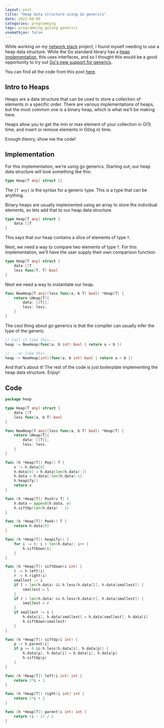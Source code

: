 ```yaml
---
layout: post
title: "Heap data structure using Go generics"
date: 2022-08-09
categories: programming
tags: programming golang generics
usemathjax: false
---
```


While working on my [network stack](/networking/2022/08/07/networking-stack-part-1.html) project, I found myself needing to use a heap data structure. While the Go standard library has a [heap implementation](https://pkg.go.dev/container/heap), this uses interfaces, and so I thought this would be a good opportunity to try out [Go's new support for generics](https://go.dev/doc/tutorial/generics).

You can find all the code from this post [here](https://github.com/mattcarp12/generic-heap).

## Intro to Heaps

Heaps are a data structure that can be used to store a collection of elements in a specific order. There are various implementations of heaps, but the most common one is a binary heap, which is what we'll be making here.

Heaps allow you to get the min or max element of your collection in O(1) time, and insert or remove elements in O(log n) time.

Enough theory, show me the code!

## Implementation

For this implementation, we're using go generics. Starting out, our heap data structure will look something like this:

```go
type Heap[T any] struct {}
```

The `[T any]` is the syntax for a generic type. This is a type that can be anything.

Binary heaps are usually implemented using an array to store the individual elements, so lets add that to our heap data structure.

```go
type Heap[T any] struct {
    data []T
}
```

This says that our heap contains a slice of elements of type `T`.

Next, we need a way to compare two elements of type `T`. For this implementation, we'll have the user supply their own comparison function:

```go
type Heap[T any] struct {
    data []T
    less func(T, T) bool
}
```

Next we need a way to instantiate our heap.

```go
func NewHeap[T any](less func(a, b T) bool) *Heap[T] {
	return &Heap[T]{
		data: []T{},
		less: less,
	}
}
```

The cool thing about go generics is that the compiler can usually infer the type of the generic. 
```go
// Call it like this...
heap := NewHeap(func(a, b int) bool { return a < b })

// ...or like this...
heap := NewHeap[int](func(a, b int) bool { return a < b })
```

And that's about it! The rest of the code is just boilerplate implementing the heap data structure. Enjoy!

## Code

```go
package heap

type Heap[T any] struct {
	data []T
	less func(a, b T) bool
}

func NewHeap[T any](less func(a, b T) bool) *Heap[T] {
	return &Heap[T]{
		data: []T{},
		less: less,
	}
}

func (h *Heap[T]) Pop() T {
	v := h.data[0]
	h.data[0] = h.data[len(h.data)-1]
	h.data = h.data[:len(h.data)-1]
	h.heapify()
	return v
}

func (h *Heap[T]) Push(v T) {
	h.data = append(h.data, v)
	h.siftUp(len(h.data) - 1)
}

func (h *Heap[T]) Peek() T {
	return h.data[0]
}

func (h *Heap[T]) heapify() {
	for i := 0; i < len(h.data); i++ {
		h.siftDown(i)
	}
}

func (h *Heap[T]) siftDown(i int) {
	l := h.left(i)
	r := h.right(i)
	smallest := i
	if l < len(h.data) && h.less(h.data[l], h.data[smallest]) {
		smallest = l
	}
	if r < len(h.data) && h.less(h.data[r], h.data[smallest]) {
		smallest = r
	}
	if smallest != i {
		h.data[i], h.data[smallest] = h.data[smallest], h.data[i]
		h.siftDown(smallest)
	}
}

func (h *Heap[T]) siftUp(i int) {
	p := h.parent(i)
	if p >= 0 && h.less(h.data[i], h.data[p]) {
		h.data[p], h.data[i] = h.data[i], h.data[p]
		h.siftUp(p)
	}
}

func (h *Heap[T]) left(i int) int {
	return 2*i + 1
}

func (h *Heap[T]) right(i int) int {
	return 2*i + 2
}

func (h *Heap[T]) parent(i int) int {
	return (i - 1) / 2
}
```